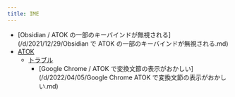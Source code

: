 ```yaml
---
title: IME
---
```



- [Obsidian / ATOK の一部のキーバインドが無視される](/d/2021/12/29/Obsidian で ATOK の一部のキーバインドが無視される.md)
- [ATOK](n/PGM/IME/ATOK/index.md)
    - [トラブル](n/PGM/IME/ATOK/トラブル/index.md)
        - [Google Chrome / ATOK で変換文節の表示がおかしい](/d/2022/04/05/Google Chrome ATOK で変換文節の表示がおかしい.md)





